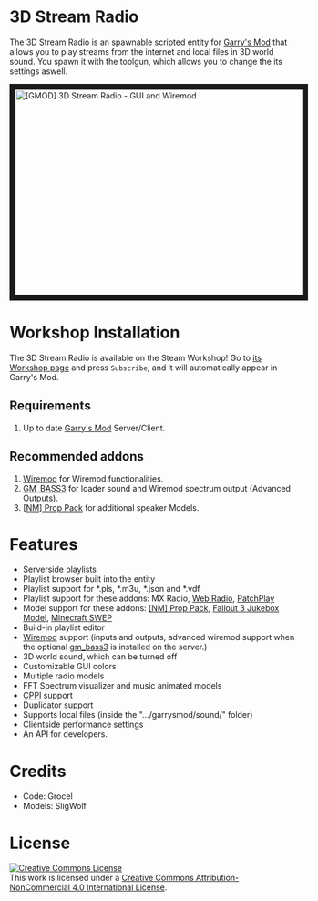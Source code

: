 # 3D Stream Radio
The 3D Stream Radio is an spawnable scripted entity for [Garry's Mod][] that allows you to play streams from the internet and local files in 3D world sound. You spawn it with the toolgun, which allows you to change the its settings aswell.

<a href="http://www.youtube.com/watch?feature=player_embedded&v=P1avmNyiIYc
" target="_blank"><img src="http://img.youtube.com/vi/P1avmNyiIYc/maxresdefault.jpg"
alt="[GMOD] 3D Stream Radio - GUI and Wiremod" width="640" height="360" border="10" /></a>

# Workshop Installation
The 3D Stream Radio is available on the Steam Workshop! Go to [its Workshop page][workshop] and press `Subscribe`, and it will automatically appear in Garry's Mod.

## Requirements
1. Up to date [Garry's Mod][] Server/Client.

## Recommended addons
1. [Wiremod][] for Wiremod functionalities.
2. [GM_BASS3][] for loader sound and Wiremod spectrum output (Advanced Outputs).
2. [\[NM\] Prop Pack][NM Prop Pack] for additional speaker Models.

# Features
- Serverside playlists
- Playlist browser built into the entity
- Playlist support for *.pls, *.m3u, *.json and *.vdf
- Playlist support for these addons: MX Radio, [Web Radio][], [PatchPlay][]
- Model support for these addons: [\[NM\] Prop Pack][NM Prop Pack], [Fallout 3 Jukebox Model][], [Minecraft SWEP][]
- Build-in playlist editor
- [Wiremod][] support (inputs and outputs, advanced wiremod support when the optional [gm_bass3][GM_BASS3] is installed on the server.)
- 3D world sound, which can be turned off
- Customizable GUI colors
- Multiple radio models
- FFT Spectrum visualizer and music animated models
- [CPPI][] support
- Duplicator support
- Supports local files (inside the ".../garrysmod/sound/" folder)
- Clientside performance settings
- An API for developers.


# Credits
- Code: Grocel
- Models: SligWolf

# License
<a rel="license" href="http://creativecommons.org/licenses/by-nc/4.0/"><img alt="Creative Commons License" style="border-width:0" src="https://i.creativecommons.org/l/by-nc/4.0/88x31.png" /></a><br />This work is licensed under a <a rel="license" href="http://creativecommons.org/licenses/by-nc/4.0/">Creative Commons Attribution-NonCommercial 4.0 International License</a>.

[Garry's Mod]: <http://garrysmod.com/>
[Wiremod]: <https://github.com/wiremod/wire>
[GM_BASS3]: <https://gmod.facepunch.com/f/gmodaddon/jina/gm-bass3-A-cross-plattform-shared-Lua-API-to-BASS/1/>
[workshop]: <http://steamcommunity.com/sharedfiles/filedetails/?id=246756300>

[Web Radio]: <http://steamcommunity.com/sharedfiles/filedetails/?id=314470705>
[PatchPlay]: <http://steamcommunity.com/sharedfiles/filedetails/?id=250792180>
[NM Prop Pack]: <http://steamcommunity.com/sharedfiles/filedetails/?id=605223544>
[Fallout 3 Jukebox Model]: <http://steamcommunity.com/sharedfiles/filedetails/?id=529954000>
[Minecraft SWEP]: <http://steamcommunity.com/sharedfiles/filedetails/?id=116592647>

[CPPI]: <http://ulyssesmod.net/archive/CPPI_v1-3.pdf>
